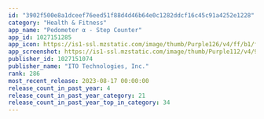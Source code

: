 ```yaml
---
id: "3902f500e8a1dceef76eed51f88d4d46b64e0c1282ddcf16c45c91a4252e1228"
category: "Health & Fitness"
app_name: "Pedometer α - Step Counter"
app_id: 1027151285
app_icon: https://is1-ssl.mzstatic.com/image/thumb/Purple126/v4/ff/b1/f9/ffb1f972-b185-b62b-e51d-71c6ea4aabd9/AppIcon-1x_U007emarketing-0-6-0-85-220.png/1024x1024bb.png
app_screenshot: https://is1-ssl.mzstatic.com/image/thumb/Purple112/v4/95/7e/6f/957e6f01-fa7c-9b85-0ec4-e523d16f9a56/ce5f5bdd-6346-437c-bea0-a895193f995c_Design-2.jpg/1284x2778bb.png
publisher_id: 1027151074
publisher_name: "ITO Technologies, Inc."
rank: 286
most_recent_release: 2023-08-17 00:00:00
release_count_in_past_year: 4
release_count_in_past_year_category: 21
release_count_in_past_year_top_in_category: 34
---
```

